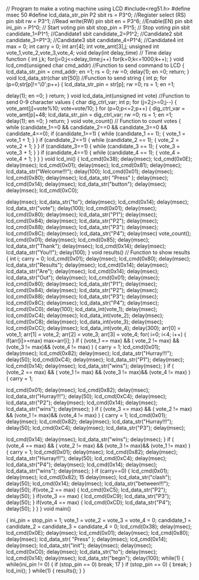 // Program to make a voting machine using LCD
 #include<reg51.h>
 #define msec 50
 #define lcd_data_str_pin P2
 sbit rs = P3^0; //Register select (RS) pin sbit rw = P3^1;
 //Read write(RW) pin sbit en = P3^6; //Enable(EN) pin
 sbit ini_pin = P1^0; // Start voting pin sbit stop_pin =
 P1^5; // Stop voting pin
 sbit candidate_1=P1^1; //Candidate1 sbit
 candidate_2=P1^2; //Candidate2 sbit
 candidate_3=P1^3; //Candidate3 sbit
 candidate_4=P1^4; //Candidate4 int max = 0;
 int carry = 0;
 int arr[4];
 int vote_amt[3],j;
 unsigned int vote_1,vote_2,vote_3,vote_4;
 void delay(int delay_time) // Time delay function {
 int j,k;
 for(j=0;j<=delay_time;j++)
 for(k=0;k<=1000;k++);
 }
 void lcd_cmd(unsigned char cmd_addr) //Function to send command to LCD {
 lcd_data_str_pin = cmd_addr;
 en =1;
 rs = 0;
 rw =0;
 delay(1);
 en =0;
 return;
 }
 void lcd_data_str(char str[50]) //Function to send string
 {
 int p;
 for (p=0;str[p]!='\0';p++)
 {
 lcd_data_str_pin = str[p];
 rw =0;
 rs = 1;
 en =1;
 
 delay(1);
en =0;
 }
 return;
 }
 void lcd_data_int(unsigned int vote) //Function to send 0-9 character values {
 char dig_ctrl_var;
 int p;
 for (j=2;j>=0;j--)
 {
 vote_amt[j]=vote%10;
 vote=vote/10;
 }
 for (p=0;p<=2;p++)
 {
 dig_ctrl_var = vote_amt[p]+48;
 lcd_data_str_pin = dig_ctrl_var;
 rw =0;
 rs = 1;
 en =1;
 delay(1);
 en =0;
 }
 return;
 }
 void vote_count() // Function to count votes
{
 while (candidate_1==0 && candidate_2==0 && candidate_3==0 && candidate_4==0); if
 (candidate_1==1)
 {
 while (candidate_1 == 1);
 {
 vote_1 = vote_1 + 1;
 }
 }
 if (candidate_2==1)
 {
 while (candidate_2 == 1);
 {
 vote_2 = vote_2 + 1;
 }
 }
 if (candidate_3==1)
 {
 while (candidate_3 == 1);
 {
 vote_3 = vote_3 + 1; }
 }
 if (candidate_4==1)
 {
 while (candidate_4 == 1); {
vote_4 = vote_4 + 1; }
 }
 }
 void lcd_ini()
 {
 lcd_cmd(0x38);
 delay(msec);
 lcd_cmd(0x0E);
 delay(msec);
 lcd_cmd(0x01);
 delay(msec);
 lcd_cmd(0x81);
 delay(msec);
 lcd_data_str("Welcome!!!");
 delay(100);
 lcd_cmd(0x01);
 delay(msec);
 lcd_cmd(0x80);
 delay(msec);
 lcd_data_str( "Press" ); delay(msec);
 lcd_cmd(0x14);
 delay(msec);
 lcd_data_str("button"); delay(msec);
 delay(msec);
 lcd_cmd(0xC0);
 
 delay(msec);
lcd_data_str("to"); delay(msec);
 lcd_cmd(0x14);
 delay(msec);
 lcd_data_str("vote"); delay(100);
 lcd_cmd(0x01);
 delay(msec);
 lcd_cmd(0x80);
 delay(msec);
 lcd_data_str("P1"); delay(msec);
 lcd_cmd(0x84);
 delay(msec);
 lcd_data_str("P2"); delay(msec);
 lcd_cmd(0x88);
 delay(msec);
 lcd_data_str("P3"); delay(msec);
 lcd_cmd(0x8C);
 delay(msec);
 lcd_data_str("P4"); delay(msec)
 vote_count();
 lcd_cmd(0x01);
 delay(msec);
 lcd_cmd(0x85);
 delay(msec);
 lcd_data_str("Thank"); delay(msec);
 lcd_cmd(0x14);
 delay(msec);
 lcd_data_str("You!!");
 delay(100);
 }
 void results() // Function to show results {
 int i;
 carry = 0;
 lcd_cmd(0x01);
 delay(msec);
 lcd_cmd(0x80);
 delay(msec);
 lcd_data_str("Results");
 delay(msec);
 lcd_cmd(0x14);
 delay(msec);
 lcd_data_str("Are");
 delay(msec);
 lcd_cmd(0x14);
 delay(msec);
 lcd_data_str("Out");
 delay(msec);
 lcd_cmd(0x01);
 delay(msec);
 lcd_cmd(0x80);
 delay(msec);
 lcd_data_str("P1"); delay(msec);
 lcd_cmd(0x84);
 delay(msec);
 lcd_data_str("P2"); delay(msec);
 lcd_cmd(0x88);
 delay(msec);
 lcd_data_str("P3"); delay(msec);
 lcd_cmd(0x8C);
 delay(msec);
 lcd_data_str("P4"); delay(msec);
 lcd_cmd(0xC0);
 delay(100);
 lcd_data_int(vote_1); delay(msec);
 lcd_cmd(0xC4);
 delay(msec);
 lcd_data_int(vote_2); delay(msec);
 lcd_cmd(0xC8);
 delay(msec);
 lcd_data_int(vote_3);
 delay(msec);
 lcd_cmd(0xCC);
 delay(msec);
 lcd_data_int(vote_4);
 delay(300);
 arr[0] = vote_1;
 arr[1] = vote_2;
 arr[2] = vote_3;
 arr[3] = vote_4;
 for( i=0; i<4; i++)
 {
 if(arr[i]>=max)
 max=arr[i];
 }
 if ( (vote_1 == max) && ( vote_2 != max) && (vote_3 != max)&& (vote_4 != max) ) {
 carry = 1;
 lcd_cmd(0x01);
 delay(msec);
 lcd_cmd(0x82);
 delay(msec);
 lcd_data_str("Hurray!!!");
 delay(50);
 lcd_cmd(0xC4);
 delay(msec);
 lcd_data_str("P1");
 delay(msec);
 lcd_cmd(0x14);
 delay(msec);
 lcd_data_str("wins");
 delay(msec);
 }
 if ( (vote_2 == max) && ( vote_1 != max) && (vote_3 != max)&& (vote_4 != max) ) {
 carry = 1;
 
 lcd_cmd(0x01);
delay(msec);
 lcd_cmd(0x82);
 delay(msec);
 lcd_data_str("Hurray!!!");
 delay(50);
 lcd_cmd(0xC4);
 delay(msec);
 lcd_data_str("P2");
 delay(msec);
 lcd_cmd(0x14);
 delay(msec);
 lcd_data_str("wins");
 delay(msec);
 }
 if ( (vote_3 == max) && ( vote_2 != max) && (vote_1 != max)&& (vote_4 != max) ) {
 carry = 1;
 lcd_cmd(0x01);
 delay(msec);
 lcd_cmd(0x82);
 delay(msec);
 lcd_data_str("Hurray!!!");
 delay(50);
 lcd_cmd(0xC4);
 delay(msec);
 lcd_data_str("P3");
 delay(msec);
 
 lcd_cmd(0x14);
delay(msec);
 lcd_data_str("wins");
 delay(msec);
 }
 if ( (vote_4 == max) && ( vote_2 != max) && (vote_3 != max)&& (vote_1 != max) ) {
 carry = 1;
 lcd_cmd(0x01);
 delay(msec);
 lcd_cmd(0x82);
 delay(msec);
 lcd_data_str("Hurray!!!");
 delay(50);
 lcd_cmd(0xC4);
 delay(msec);
 lcd_data_str("P4");
 delay(msec);
 lcd_cmd(0x14);
 delay(msec);
 lcd_data_str("wins");
 delay(msec);
 }
 if (carry==0)
 {
 lcd_cmd(0x01);
 delay(msec);
 lcd_cmd(0x82);
 15
delay(msec);
 lcd_data_str("clash"); delay(50);
 lcd_cmd(0x14);
 delay(msec);
 lcd_data_str("between!!!"); delay(50);
 if(vote_2 == max)
 {
 lcd_cmd(0xC5);
 lcd_data_str("P2");
 delay(50);
 }
 if(vote_3 == max)
 {
 lcd_cmd(0xC9);
 lcd_data_str("P3");
 delay(50);
 }
 if(vote_4 == max)
 {
 lcd_cmd(0xCD);
 lcd_data_str("P4");
 delay(50);
 }
 }
 }
 void main()

 {
ini_pin = stop_pin = 1;
 vote_1 = vote_2 = vote_3 = vote_4 = 0;
 candidate_1 = candidate_2 = candidate_3 = candidate_4 = 0; lcd_cmd(0x38);
 delay(msec);
 lcd_cmd(0x0E);
 delay(msec);
 lcd_cmd(0x01);
 delay(msec);
 lcd_cmd(0x80);
 delay(msec);
 lcd_data_str( "Press" );
 delay(msec);
 lcd_cmd(0x14);
 delay(msec);
 lcd_data_str("init");
 delay(msec);
 delay(msec);
 lcd_cmd(0xC0);
 delay(msec);
 lcd_data_str("to"); delay(msec);
 lcd_cmd(0x14);
 delay(msec);
 lcd_data_str("begin"); delay(100);
 while(1)
 {
 while(ini_pin != 0) {
 if (stop_pin == 0) break;
 17
 }
if (stop_pin == 0) {
 break;
 }
 lcd_ini();
 }
 while(1)
 {
 results(); }
 }
